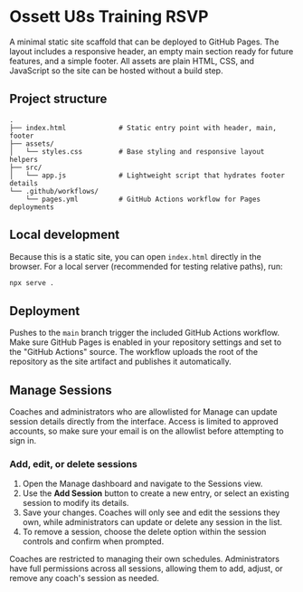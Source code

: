 # Ossett U8s Training RSVP

A minimal static site scaffold that can be deployed to GitHub Pages. The layout
includes a responsive header, an empty main section ready for future features,
and a simple footer. All assets are plain HTML, CSS, and JavaScript so the site
can be hosted without a build step.

## Project structure

```
.
├── index.html             # Static entry point with header, main, footer
├── assets/
│   └── styles.css         # Base styling and responsive layout helpers
├── src/
│   └── app.js             # Lightweight script that hydrates footer details
└── .github/workflows/
    └── pages.yml          # GitHub Actions workflow for Pages deployments
```

## Local development

Because this is a static site, you can open `index.html` directly in the
browser. For a local server (recommended for testing relative paths), run:

```bash
npx serve .
```

## Deployment

Pushes to the `main` branch trigger the included GitHub Actions workflow. Make
sure GitHub Pages is enabled in your repository settings and set to the "GitHub
Actions" source. The workflow uploads the root of the repository as the site
artifact and publishes it automatically.

## Manage Sessions

Coaches and administrators who are allowlisted for Manage can update session
details directly from the interface. Access is limited to approved accounts, so
make sure your email is on the allowlist before attempting to sign in.

### Add, edit, or delete sessions

1. Open the Manage dashboard and navigate to the Sessions view.
2. Use the **Add Session** button to create a new entry, or select an existing
   session to modify its details.
3. Save your changes. Coaches will only see and edit the sessions they own,
   while administrators can update or delete any session in the list.
4. To remove a session, choose the delete option within the session controls and
   confirm when prompted.

Coaches are restricted to managing their own schedules. Administrators have full
permissions across all sessions, allowing them to add, adjust, or remove any
coach's session as needed.
